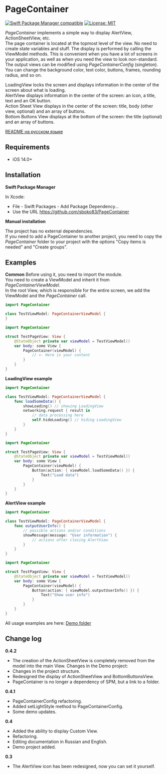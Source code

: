 # PageContainer
[![Swift Package Manager compatible](https://img.shields.io/badge/Swift%20Package%20Manager-compatible-brightgreen.svg)](https://github.com/apple/swift-package-manager)
[![License: MIT](https://img.shields.io/badge/License-MIT-yellow.svg)](https://opensource.org/licenses/MIT)

_PageContainer_ implements a simple way to display AlertView, ActionSheetView, etc.<br />
The page container is located at the topmost level of the view. No need to create state variables and stuff. The display is performed by calling the ViewModel methods. This is convenient when you have a lot of screens in your application, as well as when you need the view to look non-standard.<br />
The output views can be modified using _PageContainerConfig_ (singleton). You can change the background color, text color, buttons, frames, rounding radius, and so on.<br />

LoadingView locks the screen and displays information in the center of the screen about what is loading.<br />
AlertView displays information in the center of the screen: an icon, a title, text and an OK button.<br />
Action Sheet View displays in the center of the screen: title, body (other view, optional) and an array of buttons.<br />
Bottom Buttons View displays at the bottom of the screen: the title (optional) and an array of buttons.<br />

[README на русском языке](https://github.com/sboko83/PageContainer/blob/main/README_ru.md)


## Requirements
* iOS 14.0+


## Installation

**Swift Package Manager**

In Xcode:<br />
* File - Swift Packages - Add Package Dependency...
* Use the URL https://github.com/sboko83/PageContainer

**Manual installation**

The project has no external dependencies.<br />
If you need to add a PageContainer to another project, you need to copy the _PageContainer_ folder to your project with the options "Copy items is needed" and "Create groups".<br />


## Examples

**Common**
Before using it, you need to import the module.<br />
You need to create a ViewModel and inherit it from _PageContainerViewModel_.<br />
In the root View, which is responsible for the entire screen, we add the ViewModel and the _PageContainer_ call.<br />
```Swift
import PageContainer

class TestViewModel: PageContainerViewModel {
} 
```
```Swift
import PageContainer

struct TestPageView: View {
    @StateObject private var viewModel = TestViewModel()
    var body: some View {
        PageContainer(viewModel) {
            // <- Here is your content
        }
    }
}
```

**LoadingView example**
```Swift
import PageContainer

class TestViewModel: PageContainerViewModel {
    func loadSomeData() {
        showLoading() // showing LoadingView
        networking.request { result in
            // data processing here
            self.hideLoading() // hiding LoadingView
        }
    }
}
```
```Swift
import PageContainer

struct TestPageView: View {
    @StateObject private var viewModel = TestViewModel()
    var body: some View {
        PageContainer(viewModel) {
            Button(action: { viewModel.loadSomeData() }) {
                Text("Load data")
            }
        }
    }
}
```

**AlertView example**
```Swift
import PageContainer

class TestViewModel: PageContainerViewModel {
    func outputUserInfo() {
        // possible actions and/or conditions
        showMessage(message: "User information") {
            // actions after closing AlertView
        }
    }
}
```
```Swift
import PageContainer

struct TestPageView: View {
    @StateObject private var viewModel = TestViewModel()
    var body: some View {
        PageContainer(viewModel) {
            Button(action: { viewModel.outputUserInfo() }) {
                Text("Show user info")
            }
        }
    }
}
```

All usage examples are here: [Demo folder](https://github.com/sboko83/PageContainer/tree/main/Demo)


## Change log

**0.4.2**
- The creation of the ActionSheetView is completely removed from the model into the main View.
Changes in the Demo project:
- Changes in the project structure.
- Redesigned the display of ActionSheetView and BottomButtonsView.
- PageContainer is no longer a dependency of SPM, but a link to a folder.

**0.4.1**
- PageContainerConfig refactoring.
- Added setLightStyle method to PageContainerConfig.
- Some demo updates.

**0.4**
- Added the ability to display Custom View.
- Refactoring.
- Editing documentation in Russian and English.
- Demo project added.

**0.3**
- The AlertView icon has been redesigned, now you can set it yourself.
